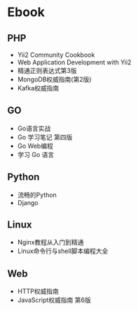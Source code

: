 # Ebook
## PHP
- Yii2 Community Cookbook
- Web Application Development with Yii2
- 精通正则表达式第3版
- MongoDB权威指南(第2版)
- Kafka权威指南

## GO
- Go语言实战
- Go 学习笔记 第四版
- Go Web编程
- 学习 Go 语言

## Python
- 流畅的Python
- Django

## Linux
- Nginx教程从入门到精通
- Linux命令行与shell脚本编程大全

## Web
- HTTP权威指南
- JavaScript权威指南 第6版
